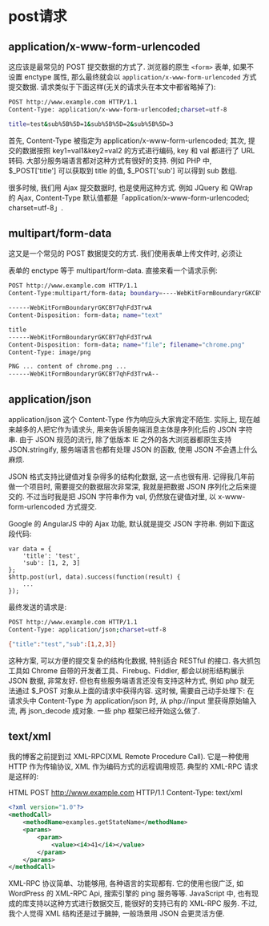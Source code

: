 <!--
Created: Mon Aug 26 2019 15:22:53 GMT+0800 (China Standard Time)
Modified: Mon Aug 26 2019 15:22:53 GMT+0800 (China Standard Time)
-->
# post请求

## application/x-www-form-urlencoded 

这应该是最常见的 POST 提交数据的方式了. 浏览器的原生 `<form>` 表单, 如果不设置 enctype 属性, 那么最终就会以 `application/x-www-form-urlencoded` 方式提交数据. 请求类似于下面这样(无关的请求头在本文中都省略掉了):

``` BASH
POST http://www.example.com HTTP/1.1
Content-Type: application/x-www-form-urlencoded;charset=utf-8

title=test&sub%5B%5D=1&sub%5B%5D=2&sub%5B%5D=3

```

首先, Content-Type 被指定为 application/x-www-form-urlencoded; 其次, 提交的数据按照 key1=val1&key2=val2 的方式进行编码, key 和 val 都进行了 URL 转码. 大部分服务端语言都对这种方式有很好的支持. 例如 PHP 中, $_POST['title'] 可以获取到 title 的值, $_POST['sub'] 可以得到 sub 数组.

很多时候, 我们用 Ajax 提交数据时, 也是使用这种方式. 例如 JQuery 和 QWrap 的 Ajax, Content-Type 默认值都是「application/x-www-form-urlencoded; charset=utf-8」.

## multipart/form-data

这又是一个常见的 POST 数据提交的方式. 我们使用表单上传文件时, 必须让 <form> 表单的 enctype 等于 multipart/form-data. 直接来看一个请求示例:

``` BASH
POST http://www.example.com HTTP/1.1
Content-Type:multipart/form-data; boundary=----WebKitFormBoundaryrGKCBY7qhFd3TrwA

------WebKitFormBoundaryrGKCBY7qhFd3TrwA
Content-Disposition: form-data; name="text"

title
------WebKitFormBoundaryrGKCBY7qhFd3TrwA
Content-Disposition: form-data; name="file"; filename="chrome.png"
Content-Type: image/png

PNG ... content of chrome.png ...
------WebKitFormBoundaryrGKCBY7qhFd3TrwA--
```

## application/json

application/json 这个 Content-Type 作为响应头大家肯定不陌生. 实际上, 现在越来越多的人把它作为请求头, 用来告诉服务端消息主体是序列化后的 JSON 字符串. 由于 JSON 规范的流行, 除了低版本 IE 之外的各大浏览器都原生支持 JSON.stringify, 服务端语言也都有处理 JSON 的函数, 使用 JSON 不会遇上什么麻烦.

JSON 格式支持比键值对复杂得多的结构化数据, 这一点也很有用. 记得我几年前做一个项目时, 需要提交的数据层次非常深, 我就是把数据 JSON 序列化之后来提交的. 不过当时我是把 JSON 字符串作为 val, 仍然放在键值对里, 以 x-www-form-urlencoded 方式提交.

Google 的 AngularJS 中的 Ajax 功能, 默认就是提交 JSON 字符串. 例如下面这段代码:

``` JS
var data = {
    'title': 'test',
    'sub': [1, 2, 3]
};
$http.post(url, data).success(function(result) {
    ...
});
```

最终发送的请求是:

``` BASH
POST http://www.example.com HTTP/1.1 
Content-Type: application/json;charset=utf-8

{"title":"test","sub":[1,2,3]}
```

这种方案, 可以方便的提交复杂的结构化数据, 特别适合 RESTful 的接口. 各大抓包工具如 Chrome 自带的开发者工具、Firebug、Fiddler, 都会以树形结构展示 JSON 数据, 非常友好. 但也有些服务端语言还没有支持这种方式, 例如 php 就无法通过 $_POST 对象从上面的请求中获得内容. 这时候, 需要自己动手处理下: 在请求头中 Content-Type 为 application/json 时, 从 php://input 里获得原始输入流, 再 json_decode 成对象. 一些 php 框架已经开始这么做了.

## text/xml

我的博客之前提到过 XML-RPC(XML Remote Procedure Call). 它是一种使用 HTTP 作为传输协议, XML 作为编码方式的远程调用规范. 典型的 XML-RPC 请求是这样的:

HTML
POST http://www.example.com HTTP/1.1 
Content-Type: text/xml

``` xml
<?xml version="1.0"?>
<methodCall>
    <methodName>examples.getStateName</methodName>
    <params>
        <param>
            <value><i4>41</i4></value>
        </param>
    </params>
</methodCall>
```

XML-RPC 协议简单、功能够用, 各种语言的实现都有. 它的使用也很广泛, 如 WordPress 的 XML-RPC Api, 搜索引擎的 ping 服务等等. JavaScript 中, 也有现成的库支持以这种方式进行数据交互, 能很好的支持已有的 XML-RPC 服务. 不过, 我个人觉得 XML 结构还是过于臃肿, 一般场景用 JSON 会更灵活方便.

